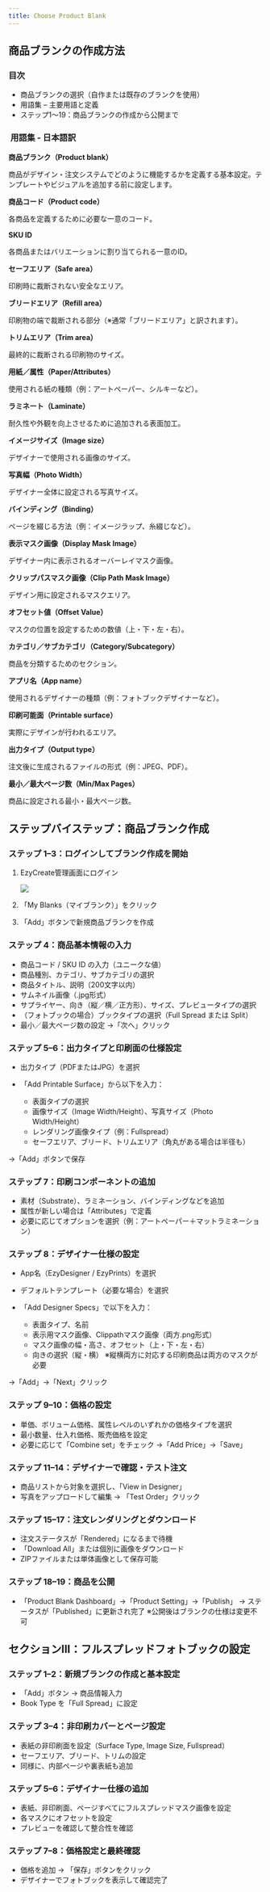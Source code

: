 ```yaml
---
title: Choose Product Blank
---
```

## **商品ブランクの作成方法**

### **目次**

* 商品ブランクの選択（自作または既存のブランクを使用）
* 用語集 – 主要用語と定義
* ステップ1～19：商品ブランクの作成から公開まで

###  **用語集 - 日本語訳**

**商品ブランク（Product blank）**

商品がデザイン・注文システムでどのように機能するかを定義する基本設定。テンプレートやビジュアルを追加する前に設定します。

**商品コード（Product code）**

各商品を定義するために必要な一意のコード。

**SKU ID**

各商品またはバリエーションに割り当てられる一意のID。

**セーフエリア（Safe area）**

印刷時に裁断されない安全なエリア。

**ブリードエリア（Refill area）**

印刷物の端で裁断される部分（※通常「ブリードエリア」と訳されます）。

**トリムエリア（Trim area）**

最終的に裁断される印刷物のサイズ。

**用紙／属性（Paper/Attributes）**

使用される紙の種類（例：アートペーパー、シルキーなど）。

**ラミネート（Laminate）**

耐久性や外観を向上させるために追加される表面加工。

**イメージサイズ（Image size）**

デザイナーで使用される画像のサイズ。

**写真幅（Photo Width）**

デザイナー全体に設定される写真サイズ。

**バインディング（Binding）**

ページを綴じる方法（例：イメージラップ、糸綴じなど）。

**表示マスク画像（Display Mask Image）**

デザイナー内に表示されるオーバーレイマスク画像。

**クリップパスマスク画像（Clip Path Mask Image）**

デザイン用に設定されるマスクエリア。

**オフセット値（Offset Value）**

マスクの位置を設定するための数値（上・下・左・右）。

**カテゴリ／サブカテゴリ（Category/Subcategory）**

商品を分類するためのセクション。

**アプリ名（App name）**

使用されるデザイナーの種類（例：フォトブックデザイナーなど）。

**印刷可能面（Printable surface）**

実際にデザインが行われるエリア。

**出力タイプ（Output type）**

注文後に生成されるファイルの形式（例：JPEG、PDF）。

**最小／最大ページ数（Min/Max Pages）**

商品に設定される最小・最大ページ数。

## **ステップバイステップ：商品ブランク作成**

### **ステップ 1–3：ログインしてブランク作成を開始**

1. EzyCreate管理画面にログイン

   ![](/img/jpcpbf33.png)
2. 「My Blanks（マイブランク）」をクリック
3. 「Add」ボタンで新規商品ブランクを作成

### **ステップ 4：商品基本情報の入力**

* 商品コード / SKU ID の入力（ユニークな値）
* 商品種別、カテゴリ、サブカテゴリの選択
* 商品タイトル、説明（200文字以内）
* サムネイル画像（.jpg形式）
* サプライヤー、向き（縦／横／正方形）、サイズ、プレビュータイプの選択
* （フォトブックの場合）ブックタイプの選択（Full Spread または Split）
* 最小／最大ページ数の設定
   →「次へ」クリック

### **ステップ 5–6：出力タイプと印刷面の仕様設定**

* 出力タイプ（PDFまたはJPG）を選択
* 「Add Printable Surface」から以下を入力：

  * 表面タイプの選択
  * 画像サイズ（Image Width/Height）、写真サイズ（Photo Width/Height）
  * レンダリング画像タイプ（例：Fullspread）
  * セーフエリア、ブリード、トリムエリア（角丸がある場合は半径も）

→「Add」ボタンで保存

### **ステップ 7：印刷コンポーネントの追加**

* 素材（Substrate）、ラミネーション、バインディングなどを追加
* 属性が新しい場合は「Attributes」で定義
* 必要に応じてオプションを選択（例：アートペーパー＋マットラミネーション）

### **ステップ 8：デザイナー仕様の設定**

* App名（EzyDesigner / EzyPrints）を選択
* デフォルトテンプレート（必要な場合）を選択
* 「Add Designer Specs」で以下を入力：

  * 表面タイプ、名前
  * 表示用マスク画像、Clippathマスク画像（両方.png形式）
  * マスク画像の幅・高さ、オフセット（上・下・左・右）
  * 向きの選択（縦・横）
     ※縦横両方に対応する印刷商品は両方のマスクが必要

→「Add」→「Next」クリック

### **ステップ 9–10：価格の設定**

* 単価、ボリューム価格、属性レベルのいずれかの価格タイプを選択
* 最小数量、仕入れ価格、販売価格を設定
* 必要に応じて「Combine set」をチェック
   →「Add Price」→「Save」

### **ステップ 11–14：デザイナーで確認・テスト注文**

* 商品リストから対象を選択し、「View in Designer」
* 写真をアップロードして編集
   → 「Test Order」クリック

### **ステップ 15–17：注文レンダリングとダウンロード**

* 注文ステータスが「Rendered」になるまで待機
* 「Download All」または個別に画像をダウンロード
* ZIPファイルまたは単体画像として保存可能

### **ステップ 18–19：商品を公開**

* 「Product Blank Dashboard」→「Product Setting」→「Publish」
   → ステータスが「Published」に更新され完了
   ※公開後はブランクの仕様は変更不可

## **セクションIII：フルスプレッドフォトブックの設定**

### **ステップ 1–2：新規ブランクの作成と基本設定**

* 「Add」ボタン → 商品情報入力
* Book Type を「Full Spread」に設定

### **ステップ 3–4：非印刷カバーとページ設定**

* 表紙の非印刷面を設定（Surface Type, Image Size, Fullspread）
* セーフエリア、ブリード、トリムの設定
* 同様に、内部ページや裏表紙も追加

### **ステップ 5–6：デザイナー仕様の追加**

* 表紙、非印刷面、ページすべてにフルスプレッドマスク画像を設定
* 各マスクにオフセットを設定
* プレビューを確認して整合性を確認

### **ステップ 7–8：価格設定と最終確認**

* 価格を追加 → 「保存」ボタンをクリック
* デザイナーでフォトブックを表示して確認完了
